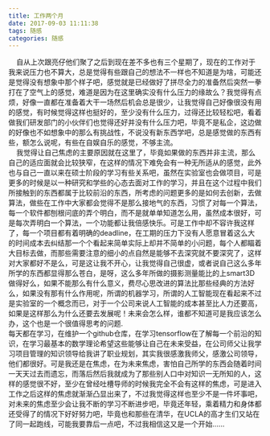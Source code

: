 ```yaml
---
title: 工作两个月
date: 2017-09-03 11:11:38
tags: 随感
categories: 随感
---
```

&nbsp;&nbsp;&nbsp;&nbsp;自从上次跟亮仔他们聚了之后到现在差不多也有三个星期了，现在的工作对于我来说压力也不算大，总是觉得有些跟自己的想法不一样也不知道是为啥，可能还是觉得没有想象中那个样子吧，感觉就是已经做好了拼尽全力的准备然后突然一拳打在了空气上的感觉，难道是因为在这里确实没有什么压力的缘故么？我觉得有点烦，好像一直都在准备着大干一场然后机会总是很少，让我觉得自己好像很没有用的感觉，有时候觉得这样也挺好的，至少没有什么压力，过得还比较轻松吧，看着做我们研发部门的小伙伴们也觉得还好并没有什么压力吧，毕竟不是私企，这边做的好像也不如想象中的那么有挑战性，不说没有新东西学吧，总是感觉做的东西有些，额怎么说呢，有些在自娱自乐的感觉，不够主流。  
&nbsp;&nbsp;&nbsp;&nbsp;我觉得让自己焦虑的主要原因就在这里了，毕竟如果做的东西并非主流，那么自己的适应面就会比较狭窄，在这样的情况下难免会有一种无所适从的感觉，此外也与自己一直以来在硕士阶段的学习有些关系吧，虽然在实验室也会做项目，可是更多的时候是以一种研究和学些的心态去面对工作的学习，并且在这个过程中我们所接触到的东西都属于比较前沿的东西，所考虑的问题更多的是如何去创新，去做算法，做些在工作中大家都会觉得不是那么接地气的东西，习惯了对每一个算法，每一个软件都刨根问底的弄个明白，而不是就单单知道怎么用，虽然成本很好，可是每次弄明白一个算法，一个功能都让我倍感快乐。可是工作中却不容许我这样了，每一个项目都有着明确的deadline，在工期的压力下没有人愿意冒着这么大的时间成本去纠结那一个个看起来简单实际上却并不简单的小问题，每个人都瞄着大目标去做，而那些需要注意的细小的点自然是能够不去深究就不要深究了，这样对大家都好不是么，可是这让我不开心，让我觉得自己很虚，或者说自己这么多年所学的东西都显得那么苍白，是呀，这么多年所做的摄影测量能比的上smart3D做得好么，如果不能那么有什么意义，费尽心思改进的算法比那些经典的方法好么，如果没有那有什么作用呢，所谓的机器学习，所谓的人工智能现在看起来不过是实验室的一个概念而已，对于一个公司来说人工智能的成本甚至比人力还要高，如果是这样那么为什么还要去发展呢！未来会怎么样，谁都不知道可是我应该怎么办，这个也是一个很值得思考的问题.  
每天都在学习，在维护一个github仓库，在学习tensorflow在了解每一个前沿的知识，在学习最基本的数学理论希望这些能够让自己在未来受益，在公司师父让我学习项目管理的知识领导给我讲了职业规划，其实我很感激我师父，感激公司领导，他们都很好。可是我还是在焦虑，在为未来焦虑，害怕自己所学的东西会随着时间一天天过去而遗忘，而落后然后我就成为了那些别人口中对知识一无所知的人，这样的感觉很不好，至少在曾经吐槽导师的时候我完全不会有这样的焦虑，可是进入工作之后这样的焦虑就渐渐凸显出来了，不过我觉得这样也至少不是一件坏事吧，对未来的焦虑至少会让我不断的学习不断进步吧，毕竟还年轻，乘着精力和身体都还受得了的情况下好好努力吧，毕竟也和那些在清华，在UCLA的高才生们又站在了同一起跑线，可能我要靠后一点吧，不过我相信这又是一个开始......
